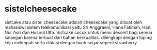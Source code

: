 # sistelcheesecake
 sistcake atau sistel cheesecake adalah cheesecake yang dibuat oleh mahasiswi sistem telekomunikasi yaitu Sri Anggraeni, Hana Fatimah, Hani Nur Asri dan Husnul Ulfa. Sistcake cocok untuk menu dessert bagi semua kalangan karena terbuat dari bahan berkualitas. dilengkapi dengan toping keju melimpah serta dihiasi dengan buah segar seperti strawberry.

